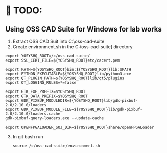 # :wrench: TODO:

## Using  OSS CAD Suite for Windows for lab works 

1. Extract OSS CAD Suit into C:\oss-cad-suite
2. Create environment.sh in the C:\oss-cad-suite] directory 

```
export YOSYSHQ_ROOT=/c/oss-cad-suite/
export SSL_CERT_FILE=${YOSYSHQ_ROOT}etc/cacert.pem

export PATH=${YOSYSHQ_ROOT}bin:${YOSYSHQ_ROOT}lib:$PATH
export PYTHON_EXECUTABLE=${YOSYSHQ_ROOT}lib/python3.exe
export QT_PLUGIN_PATH=${YOSYSHQ_ROOT}lib/qt5/plugins
export QT_LOGGING_RULES=*=false

export GTK_EXE_PREFIX=$YOSYSHQ_ROOT
export GTK_DATA_PREFIX=$YOSYSHQ_ROOT
export GDK_PIXBUF_MODULEDIR=${YOSYSHQ_ROOT}lib/gdk-pixbuf-2.0/2.10.0/loaders
export GDK_PIXBUF_MODULE_FILE=${YOSYSHQ_ROOT}lib/gdk-pixbuf-2.0/2.10.0/loaders.cache
gdk-pixbuf-query-loaders.exe --update-cache

export OPENFPGALOADER_SOJ_DIR=${YOSYSHQ_ROOT}share/openFPGALoader
```
3. In git bash run
   ```
   source /c/oss-cad-suite/environment.sh
   ```
